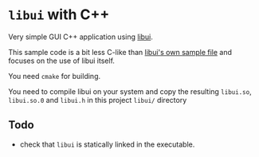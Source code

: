 # `libui` with C++

Very simple GUI C++ application using [libui](https://github.com/andlabs/libui/).

This sample code is a bit less C-like than [libui's own sample file](https://github.com/andlabs/libui/blob/master/examples/cpp-multithread/main.cpp) and focuses on the use of libui itself.

You need `cmake` for building.

You need to compile libui on your system and copy the resulting `libui.so`, `libui.so.0` and `libui.h` in this project `libui/` directory

## Todo

- check that `libui` is statically linked in the executable.
